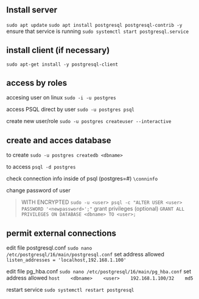 ## Install server

`sudo apt update`
`sudo apt install postgresql postgresql-contrib -y`
ensure that service is running
`sudo systemctl start postgresql.service`

## install client (if necessary)
`sudo apt-get install -y postgresql-client`

## access by roles

accesing user on linux
`sudo -i -u postgres`

access PSQL direct by user
`sudo -u postgres psql`

create new user/role
`sudo -u postgres createuser --interactive`

## create and acces database

to create
`sudo -u postgres createdb <dbname>`

to access
`psql -d postgres`

check connection info inside of psql (postgres=#)
`\conninfo`


change password of user
> WITH ENCRYPTED
`sudo -u <user> psql -c "ALTER USER <user> PASSWORD '<newpassword>';"`
grant privileges (optional)
`GRANT ALL PRIVILEGES ON DATABASE <dbname> TO <user>;`


## permit external connections

edit file postgresql.conf
`sudo nano /etc/postgresql/16/main/postgresql.conf`
set address allowed
`listen_addresses = 'localhost,192.168.1.100'`

edit file pg_hba.conf
`sudo nano /etc/postgresql/16/main/pg_hba.conf`
set address allowed
`host    <dbname>    <user>    192.168.1.100/32    md5`

restart service
`sudo systemctl restart postgresql`


